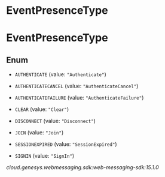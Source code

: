 # EventPresenceType


# EventPresenceType

## Enum


* `AUTHENTICATE` (value: `"Authenticate"`)

* `AUTHENTICATECANCEL` (value: `"AuthenticateCancel"`)

* `AUTHENTICATEFAILURE` (value: `"AuthenticateFailure"`)

* `CLEAR` (value: `"Clear"`)

* `DISCONNECT` (value: `"Disconnect"`)

* `JOIN` (value: `"Join"`)

* `SESSIONEXPIRED` (value: `"SessionExpired"`)

* `SIGNIN` (value: `"SignIn"`)




_cloud.genesys.webmessaging.sdk:web-messaging-sdk:15.1.0_
